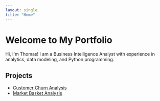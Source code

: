 ```yaml
---
layout: single
title: "Home"
---
```


# Welcome to My Portfolio

Hi, I'm Thomas! I am a Business Intelligence Analyst with experience in analytics, data modeling, and Python programming.

## Projects
- [Customer Churn Analysis](projects/project1.html)
- [Market Basket Analysis](projects/project2.html)

